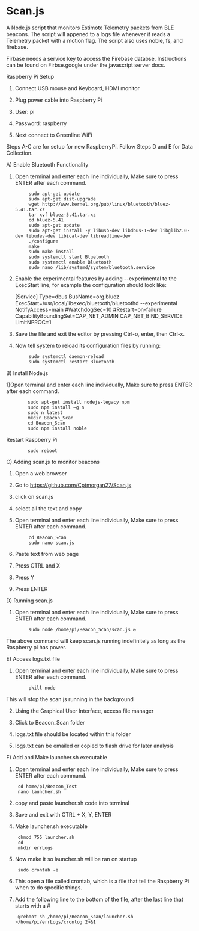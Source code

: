 # Scan.js
A Node.js script that monitors Estimote Telemetry packets from BLE beacons.
The script will appened to a logs file whenever it reads a Telemetry packet with a motion flag.
The script also uses noble, fs, and firebase.

Firbase needs a service key to access the Firebase databse. Instructions can be found on Firbse.google under the javascript server docs.



Raspberry Pi Setup

1. Connect USB mouse and Keyboard, HDMI monitor

2. Plug power cable into Raspberry Pi

3. User: pi

4. Password: raspberry

5. Next connect to Greenline WiFi

Steps A-C are for setup for new RaspberryPi. Follow Steps D and E for Data Collection.

A) Enable Bluetooth Functionality

1) Open terminal and enter each line individually, Make sure to press ENTER after each command.

			sudo apt-get update
			sudo apt-get dist-upgrade
			wget http://www.kernel.org/pub/linux/bluetooth/bluez-5.41.tar.xz
			tar xvf bluez-5.41.tar.xz
			cd bluez-5.41 
			sudo apt-get update
			sudo apt-get install -y libusb-dev libdbus-1-dev libglib2.0-dev libudev-dev libical-dev libreadline-dev
			./configure
			make
			sudo make install
			sudo systemctl start Bluetooth
			sudo systemctl enable Bluetooth
			sudo nano /lib/systemd/system/bluetooth.service
	
2) Enable the experimental features by adding --experimental to the ExecStart line, for example the configuration should look like:
	
	[Service]
	Type=dbus
	BusName=org.bluez
	ExecStart=/usr/local/libexec/bluetooth/bluetoothd --experimental               
	NotifyAccess=main
	#WatchdogSec=10
	#Restart=on-failure
	CapabilityBoundingSet=CAP_NET_ADMIN CAP_NET_BIND_SERVICE
	LimitNPROC=1

3) Save the file and exit the editor by pressing Ctrl-o, enter, then Ctrl-x.

4) Now tell system to reload its configuration files by running:

			sudo systemctl daemon-reload
			sudo systemctl restart Bluetooth

B) Install Node.js

1)Open terminal and enter each line individually, Make sure to press ENTER after each command.

			sudo apt-get install nodejs-legacy npm
			sudo npm install –g n
			sudo n latest
			mkdir Beacon_Scan
			cd Beacon_Scan
			sudo npm install noble

Restart Raspberry Pi

			sudo reboot
C) Adding scan.js to monitor beacons
	
1. Open a web browser
2. Go to https://github.com/Cptmorgan27/Scan.js 
3. click on scan.js 
4. select all the text and copy
5. Open terminal and enter each line individually, Make sure to press ENTER after each command. 
	
			cd Beacon_Scan
			sudo nano scan.js

6. Paste text from web page
7. Press CTRL and X 
8. Press Y
9. Press ENTER

D) Running scan.js

1) Open terminal and enter each line individually, Make sure to press ENTER after each command. 

			sudo node /home/pi/Beacon_Scan/scan.js &

The above command will keep scan.js running indefinitely as long as the Raspberry pi has power.

E) Access logs.txt file

1) Open terminal and enter each line individually, Make sure to press ENTER after each command. 

			pkill node

This will stop the scan.js running in the background

2) Using the Graphical User Interface, access file manager

3) Click to Beacon_Scan folder

4) logs.txt file should be located within this folder

5) logs.txt can be emailed or copied to flash drive for later analysis 

F) Add and Make launcher.sh executable

1) Open terminal and enter each line individually, Make sure to press ENTER after each command.
	
		cd home/pi/Beacon_Test
		nano launcher.sh

2) copy and paste launcher.sh code into terminal 
3) Save and exit with CTRL + X, Y, ENTER
4) Make launcher.sh executable

		chmod 755 launcher.sh
		cd
		mkdir errLogs

5) Now make it so launcher.sh will be ran on startup

		sudo crontab -e

6) This open a file called crontab, which is a file that tell the Raspberry Pi when to do specific things.
7) Add the following line to the bottom of the file, after the last line that starts with a #

		@reboot sh /home/pi/Beacon_Scan/launcher.sh >/home/pi/errLogs/cronlog 2>&1

